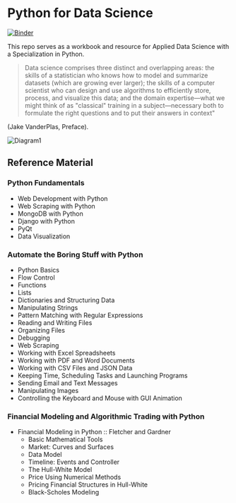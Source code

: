 # Python for Data Science

[![Binder](https://mybinder.org/badge_logo.svg)](https://mybinder.org/v2/gh/Jzbonner/Python-for-Data-Science.git/master)

This repo serves as a workbook and resource for Applied Data Science with a Specialization in Python. 

> Data science comprises three distinct and overlapping areas: the skills of a statistician who knows how to model and summarize datasets (which are growing ever larger); the skills of a computer scientist who can design and use algorithms to efficiently store, process, and visualize this data; and the domain expertise—what we might think of as "classical" training in a subject—necessary both to formulate the right questions and to put their answers in context" 

(Jake VanderPlas, Preface). 

![Diagram1](https://cdn-images-1.medium.com/max/1600/1*8-NNHZhRVb5EPHK5iin92Q.png)

## Reference Material 

### Python Fundamentals
* Web Development with Python 
* Web Scraping with Python
* MongoDB with Python 
* Django with Python 
* PyQt 
* Data Visualization 

### Automate the Boring Stuff with Python 
* Python Basics 
* Flow Control 
* Functions 
* Lists 
* Dictionaries and Structuring Data 
* Manipulating Strings 
* Pattern Matching with Regular Expressions 
* Reading and Writing Files 
* Organizing Files 
* Debugging 
* Web Scraping 
* Working with Excel Spreadsheets 
* Working with PDF and Word Documents 
* Working with CSV Files and JSON Data 
* Keeping Time, Scheduling Tasks and Launching Programs 
* Sending Email and Text Messages 
* Manipulating Images 
* Controlling the Keyboard and Mouse with GUI Animation 

### Financial Modeling and Algorithmic Trading with Python 
* Financial Modeling in Python :: Fletcher and Gardner 
    * Basic Mathematical Tools 
    * Market: Curves and Surfaces 
    * Data Model
    * Timeline: Events and Controller 
    * The Hull-White Model
    * Price Using Numerical Methods 
    * Pricing Financial Structures in Hull-White 
    * Black-Scholes Modeling 
